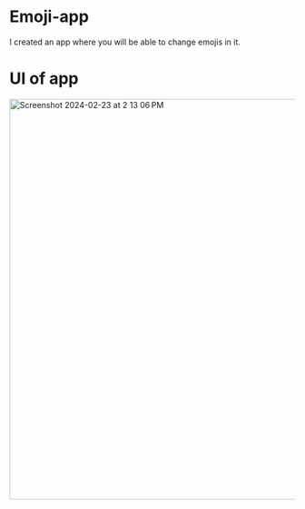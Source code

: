 # Emoji-app
I created an app where you will be able to change emojis in it. 

# UI of app 
 <img width="705" alt="Screenshot 2024-02-23 at 2 13 06 PM" src="https://github.com/Parsa8388/Emoji-app/assets/138795614/5e565591-acec-443b-a665-45aa1ddce982">

